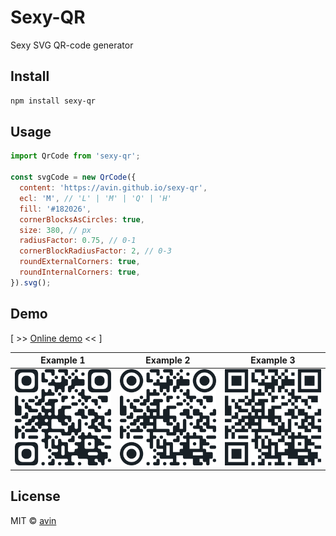 # Sexy-QR

Sexy SVG QR-code generator

## Install

```sh
npm install sexy-qr
```

## Usage

```js
import QrCode from 'sexy-qr';

const svgCode = new QrCode({
  content: 'https://avin.github.io/sexy-qr',
  ecl: 'M', // 'L' | 'M' | 'Q' | 'H'
  fill: '#182026',
  cornerBlocksAsCircles: true,
  size: 380, // px
  radiusFactor: 0.75, // 0-1
  cornerBlockRadiusFactor: 2, // 0-3
  roundExternalCorners: true,
  roundInternalCorners: true,
}).svg();
```

## Demo

[ >> [Online demo](https://avin.github.io/sexy-qr) << ]

| Example 1                                                      | Example 2                                                      | Example 3                                                      |
| -------------------------------------------------------------- | -------------------------------------------------------------- | -------------------------------------------------------------- |
| [![Preview](./assets/ex1.svg)](https://avin.github.io/sexy-qr) | [![Preview](./assets/ex2.svg)](https://avin.github.io/sexy-qr) | [![Preview](./assets/ex3.svg)](https://avin.github.io/sexy-qr) |

## License

MIT © [avin](https://github.com/avin)
